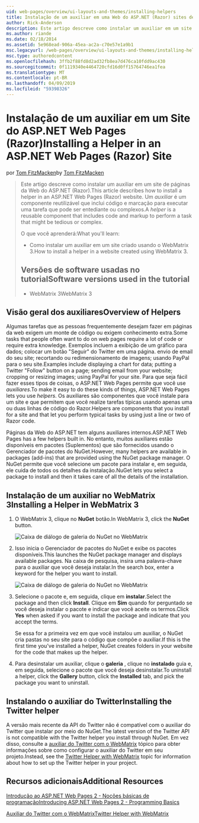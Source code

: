 ```yaml
---
uid: web-pages/overview/ui-layouts-and-themes/installing-helpers
title: Instalação de um auxiliar em uma Web do ASP.NET (Razor) sites de páginas | Microsoft Docs
author: Rick-Anderson
description: Este artigo descreve como instalar um auxiliar em um site de páginas da Web do ASP.NET (Razor). Um auxiliar é um componente reutilizável que inclui código e marcação para por...
ms.author: riande
ms.date: 02/18/2014
ms.assetid: 5e968ead-906a-45ea-ac2a-c70e57e1a9b1
msc.legacyurl: /web-pages/overview/ui-layouts-and-themes/installing-helpers
msc.type: authoredcontent
ms.openlocfilehash: 3ffb2f88fd8d2ad32fb8ea7d476ca10fdd9ac430
ms.sourcegitcommit: 0f1119340e4464720cfd16d0ff15764746ea1fea
ms.translationtype: MT
ms.contentlocale: pt-BR
ms.lasthandoff: 04/09/2019
ms.locfileid: "59398326"
---
```

# <a name="installing-a-helper-in-an-aspnet-web-pages-razor-site"></a><span data-ttu-id="242eb-104">Instalação de um auxiliar em um Site do ASP.NET Web Pages (Razor)</span><span class="sxs-lookup"><span data-stu-id="242eb-104">Installing a Helper in an ASP.NET Web Pages (Razor) Site</span></span>

<span data-ttu-id="242eb-105">por [Tom FitzMacken](https://github.com/tfitzmac)</span><span class="sxs-lookup"><span data-stu-id="242eb-105">by [Tom FitzMacken](https://github.com/tfitzmac)</span></span>

> <span data-ttu-id="242eb-106">Este artigo descreve como instalar um auxiliar em um site de páginas da Web do ASP.NET (Razor).</span><span class="sxs-lookup"><span data-stu-id="242eb-106">This article describes how to install a helper in an ASP.NET Web Pages (Razor) website.</span></span> <span data-ttu-id="242eb-107">Um *auxiliar* é um componente reutilizável que inclui código e marcação para executar uma tarefa que pode ser entediante ou complexos.</span><span class="sxs-lookup"><span data-stu-id="242eb-107">A *helper* is a reusable component that includes code and markup to perform a task that might be tedious or complex.</span></span>
> 
> <span data-ttu-id="242eb-108">O que você aprenderá:</span><span class="sxs-lookup"><span data-stu-id="242eb-108">What you'll learn:</span></span>
> 
> - <span data-ttu-id="242eb-109">Como instalar um auxiliar em um site criado usando o WebMatrix 3.</span><span class="sxs-lookup"><span data-stu-id="242eb-109">How to install a helper in a website created using WebMatrix 3.</span></span>
>   
> 
> ## <a name="software-versions-used-in-the-tutorial"></a><span data-ttu-id="242eb-110">Versões de software usadas no tutorial</span><span class="sxs-lookup"><span data-stu-id="242eb-110">Software versions used in the tutorial</span></span>
> 
> 
> - <span data-ttu-id="242eb-111">WebMatrix 3</span><span class="sxs-lookup"><span data-stu-id="242eb-111">WebMatrix 3</span></span>


## <a name="overview-of-helpers"></a><span data-ttu-id="242eb-112">Visão geral dos auxiliares</span><span class="sxs-lookup"><span data-stu-id="242eb-112">Overview of Helpers</span></span>

<span data-ttu-id="242eb-113">Algumas tarefas que as pessoas frequentemente desejam fazer em páginas da web exigem um monte de código ou exigem conhecimento extra.</span><span class="sxs-lookup"><span data-stu-id="242eb-113">Some tasks that people often want to do on web pages require a lot of code or require extra knowledge.</span></span> <span data-ttu-id="242eb-114">Exemplos incluem a exibição de um gráfico para dados; colocar um botão "Seguir" do Twitter em uma página. envio de email do seu site; recortando ou redimensionamento de imagens; usando PayPal para o seu site.</span><span class="sxs-lookup"><span data-stu-id="242eb-114">Examples include displaying a chart for data; putting a Twitter "Follow" button on a page; sending email from your website; cropping or resizing images; using PayPal for your site.</span></span> <span data-ttu-id="242eb-115">Para que seja fácil fazer esses tipos de coisas, o ASP.NET Web Pages permite que você use *auxiliares*.</span><span class="sxs-lookup"><span data-stu-id="242eb-115">To make it easy to do these kinds of things, ASP.NET Web Pages lets you use *helpers*.</span></span> <span data-ttu-id="242eb-116">Os auxiliares são componentes que você instale para um site e que permitem que você realize tarefas típicas usando apenas uma ou duas linhas de código do Razor.</span><span class="sxs-lookup"><span data-stu-id="242eb-116">Helpers are components that you install for a site and that let you perform typical tasks by using just a line or two of Razor code.</span></span>

<span data-ttu-id="242eb-117">Páginas da Web do ASP.NET tem alguns auxiliares internos.</span><span class="sxs-lookup"><span data-stu-id="242eb-117">ASP.NET Web Pages has a few helpers built in.</span></span> <span data-ttu-id="242eb-118">No entanto, muitos auxiliares estão disponíveis em pacotes (Suplementos) que são fornecidos usando o Gerenciador de pacotes do NuGet.</span><span class="sxs-lookup"><span data-stu-id="242eb-118">However, many helpers are available in packages (add-ins) that are provided using the NuGet package manager.</span></span> <span data-ttu-id="242eb-119">O NuGet permite que você selecione um pacote para instalar e, em seguida, ele cuida de todos os detalhes da instalação.</span><span class="sxs-lookup"><span data-stu-id="242eb-119">NuGet lets you select a package to install and then it takes care of all the details of the installation.</span></span>

## <a name="installing-a-helper-in-webmatrix-3"></a><span data-ttu-id="242eb-120">Instalação de um auxiliar no WebMatrix 3</span><span class="sxs-lookup"><span data-stu-id="242eb-120">Installing a Helper in WebMatrix 3</span></span>

1. <span data-ttu-id="242eb-121">O WebMatrix 3, clique no **NuGet** botão.</span><span class="sxs-lookup"><span data-stu-id="242eb-121">In WebMatrix 3, click the **NuGet** button.</span></span>

    ![Caixa de diálogo de galeria do NuGet no WebMatrix](installing-helpers/_static/image1.png)
2. <span data-ttu-id="242eb-123">Isso inicia o Gerenciador de pacotes do NuGet e exibe os pacotes disponíveis.</span><span class="sxs-lookup"><span data-stu-id="242eb-123">This launches the NuGet package manager and displays available packages.</span></span> <span data-ttu-id="242eb-124">Na caixa de pesquisa, insira uma palavra-chave para o auxiliar que você deseja instalar.</span><span class="sxs-lookup"><span data-stu-id="242eb-124">In the search box, enter a keyword for the helper you want to install.</span></span>

    ![Caixa de diálogo de galeria do NuGet no WebMatrix](installing-helpers/_static/image2.png)
3. <span data-ttu-id="242eb-126">Selecione o pacote e, em seguida, clique em **instalar**.</span><span class="sxs-lookup"><span data-stu-id="242eb-126">Select the package and then click **Install**.</span></span> <span data-ttu-id="242eb-127">Clique em **Sim** quando for perguntado se você deseja instalar o pacote e indicar que você aceite os termos.</span><span class="sxs-lookup"><span data-stu-id="242eb-127">Click **Yes** when asked if you want to install the package and indicate that you accept the terms.</span></span>

     <span data-ttu-id="242eb-128">Se essa for a primeira vez em que você instalou um auxiliar, o NuGet cria pastas no seu site para o código que compõe o auxiliar.</span><span class="sxs-lookup"><span data-stu-id="242eb-128">If this is the first time you've installed a helper, NuGet creates folders in your website for the code that makes up the helper.</span></span>
4. <span data-ttu-id="242eb-129">Para desinstalar um auxiliar, clique o **galeria** , clique no **instalado** guia e, em seguida, selecione o pacote que você deseja desinstalar.</span><span class="sxs-lookup"><span data-stu-id="242eb-129">To uninstall a helper, click the **Gallery** button, click the **Installed** tab, and pick the package you want to uninstall.</span></span>

## <a name="installing-the-twitter-helper"></a><span data-ttu-id="242eb-130">Instalando o auxiliar do Twitter</span><span class="sxs-lookup"><span data-stu-id="242eb-130">Installing the Twitter helper</span></span>

<span data-ttu-id="242eb-131">A versão mais recente da API do Twitter não é compatível com o auxiliar do Twitter que instalar por meio do NuGet.</span><span class="sxs-lookup"><span data-stu-id="242eb-131">The latest version of the Twitter API is not compatible with the Twitter helper you install through NuGet.</span></span> <span data-ttu-id="242eb-132">Em vez disso, consulte a [auxiliar do Twitter com o WebMatrix](twitter-helper.md) tópico para obter informações sobre como configurar o auxiliar do Twitter em seu projeto.</span><span class="sxs-lookup"><span data-stu-id="242eb-132">Instead, see the [Twitter Helper with WebMatrix](twitter-helper.md) topic for information about how to set up the Twitter helper in your project.</span></span>

<a id="Additional_Resources"></a>
## <a name="additional-resources"></a><span data-ttu-id="242eb-133">Recursos adicionais</span><span class="sxs-lookup"><span data-stu-id="242eb-133">Additional Resources</span></span>


[<span data-ttu-id="242eb-134">Introdução ao ASP.NET Web Pages 2 - Noções básicas de programação</span><span class="sxs-lookup"><span data-stu-id="242eb-134">Introducing ASP.NET Web Pages 2 - Programming Basics</span></span>](../getting-started/introducing-razor-syntax-c.md)

[<span data-ttu-id="242eb-135">Auxiliar do Twitter com o WebMatrix</span><span class="sxs-lookup"><span data-stu-id="242eb-135">Twitter Helper with WebMatrix</span></span>](twitter-helper.md)
